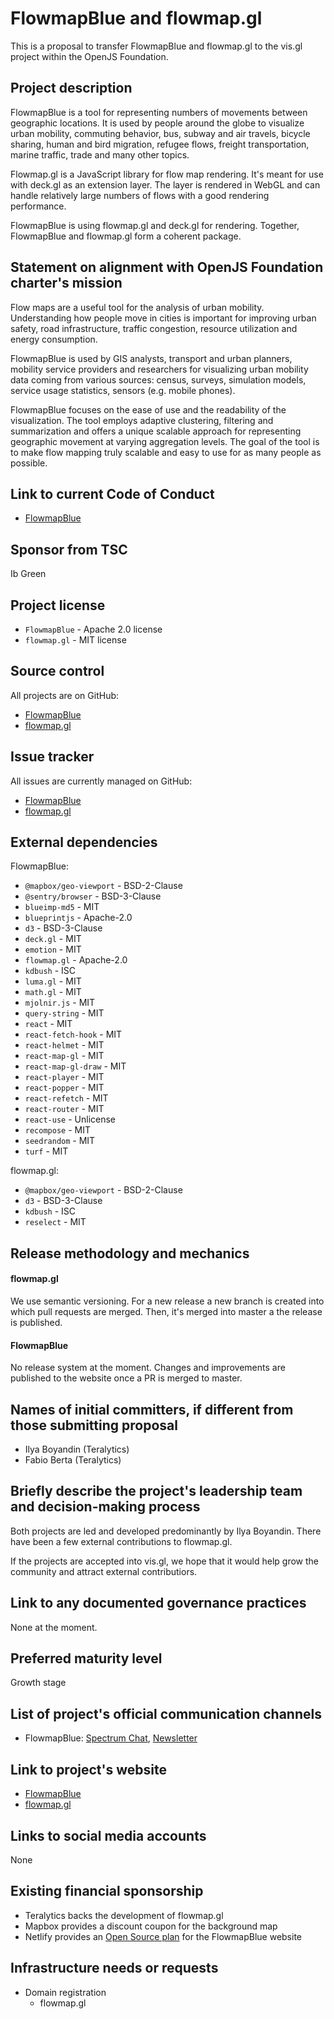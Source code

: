 # FlowmapBlue and flowmap.gl

This is a proposal to transfer FlowmapBlue and flowmap.gl to the vis.gl project within the OpenJS Foundation.

## Project description

FlowmapBlue is a tool for representing numbers of movements between geographic locations. It is used by people around the globe to visualize urban mobility, commuting behavior, bus, subway and air travels, bicycle sharing, human and bird migration, refugee flows, freight transportation, marine traffic, trade and many other topics.

Flowmap.gl is a JavaScript library for flow map rendering. It's meant for use with deck.gl as an extension layer. The layer is rendered in WebGL and can handle relatively large numbers of flows with a good rendering performance.

FlowmapBlue is using flowmap.gl and deck.gl for rendering. Together, FlowmapBlue and flowmap.gl form a coherent package.


## Statement on alignment with OpenJS Foundation charter's mission

Flow maps are a useful tool for the analysis of urban mobility. Understanding how people move in cities is important for improving urban safety, road infrastructure, traffic congestion, resource utilization and energy consumption.

FlowmapBlue is used by GIS analysts, transport and urban planners, mobility service providers and researchers for visualizing urban mobility data coming from various sources: census, surveys, simulation models, service usage statistics, sensors (e.g. mobile phones).

FlowmapBlue focuses on the ease of use and the readability of the visualization. The tool employs adaptive clustering, filtering and summarization and offers a unique scalable approach for representing geographic movement at varying aggregation levels. The goal of the tool is to make flow mapping truly scalable and easy to use for as many people as possible.


## Link to current Code of Conduct

- [FlowmapBlue](https://github.com/FlowmapBlue/FlowmapBlue/blob/master/CODE_OF_CONDUCT.md)


## Sponsor from TSC

Ib Green


## Project license

- `FlowmapBlue` - Apache 2.0 license
- `flowmap.gl` - MIT license


## Source control

All projects are on GitHub:

- [FlowmapBlue](https://github.com/FlowmapBlue/FlowmapBlue)
- [flowmap.gl](https://github.com/FlowmapBlue/flowmap.gl)


## Issue tracker

All issues are currently managed on GitHub:

- [FlowmapBlue](https://github.com/FlowmapBlue/FlowmapBlue/issues)
- [flowmap.gl](https://github.com/FlowmapBlue/flowmap.gl/issues)


## External dependencies

FlowmapBlue:

- `@mapbox/geo-viewport` - BSD-2-Clause
- `@sentry/browser` - BSD-3-Clause
- `blueimp-md5` - MIT
- `blueprintjs` - Apache-2.0
- `d3` - BSD-3-Clause
- `deck.gl` - MIT
- `emotion` - MIT
- `flowmap.gl` - Apache-2.0
- `kdbush` - ISC
- `luma.gl` - MIT
- `math.gl` - MIT
- `mjolnir.js` - MIT
- `query-string` - MIT
- `react` - MIT
- `react-fetch-hook` - MIT
- `react-helmet` - MIT
- `react-map-gl` - MIT
- `react-map-gl-draw` - MIT
- `react-player` - MIT
- `react-popper` - MIT
- `react-refetch` - MIT
- `react-router` - MIT
- `react-use` - Unlicense
- `recompose` - MIT
- `seedrandom` - MIT
- `turf` - MIT



flowmap.gl:

- `@mapbox/geo-viewport` - BSD-2-Clause
- `d3` - BSD-3-Clause
- `kdbush` - ISC
- `reselect` - MIT



## Release methodology and mechanics


#### flowmap.gl

We use semantic versioning. For a new release a new branch is created into which pull requests are merged. Then, it's merged into master a the release is published.


#### FlowmapBlue

No release system at the moment. Changes and improvements are published to the website once a PR is merged to master.


## Names of initial committers, if different from those submitting proposal

- Ilya Boyandin (Teralytics)
- Fabio Berta (Teralytics)


## Briefly describe the project's leadership team and decision-making process

Both projects are led and developed predominantly by Ilya Boyandin.
There have been a few external contributions to flowmap.gl.

If the projects are accepted into vis.gl, we hope that it would help grow the community and attract external contributiors.


## Link to any documented governance practices

None at the moment.

## Preferred maturity level

Growth stage


## List of project's official communication channels

- FlowmapBlue: [Spectrum Chat](https://spectrum.chat/flowmap-blue/), [Newsletter](https://tinyletter.com/flowmap-blue/archive)

## Link to project's website

- [FlowmapBlue](https://flowmap.blue/)
- [flowmap.gl](https://flowmapblue.github.io/flowmap.gl/)

## Links to social media accounts

None

## Existing financial sponsorship

- Teralytics backs the development of flowmap.gl
- Mapbox provides a discount coupon for the background map
- Netlify provides an [Open Source plan](https://www.netlify.com/legal/open-source-policy/) for the FlowmapBlue website


## Infrastructure needs or requests

- Domain registration
    + flowmap.gl